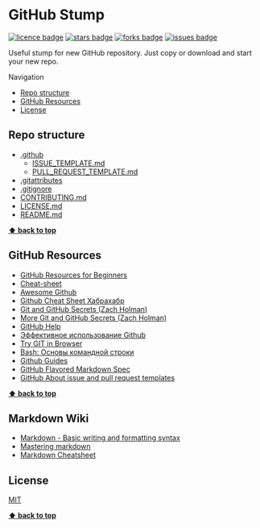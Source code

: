 # GitHub Stump

[![licence badge]][licence]
[![stars badge]][stars]
[![forks badge]][forks]
[![issues badge]][issues]

[licence badge]:https://img.shields.io/badge/license-MIT-blue.svg
[stars badge]:https://img.shields.io/github/stars/ktaranov/github-stump.svg
[forks badge]:https://img.shields.io/github/forks/ktaranov/github-stump.svg
[issues badge]:https://img.shields.io/github/issues/ktaranov/github-stump.svg

[licence]:https://github.com/ktaranov/github-stump/blob/master/LICENSE.md
[stars]:https://github.com/ktaranov/github-stump/stargazers
[forks]:https://github.com/ktaranov/github-stump/network
[issues]:https://github.com/ktaranov/github-stump/issues

Useful stump for new GitHub repository. Just copy or download and start your new repo.

Navigation
 - [Repo structure](#repo-structure)
 - [GitHub Resources](#github-resources)
 - [License](#license)


## Repo structure
 - [.github](/.github)
   - [ISSUE_TEMPLATE.md](/.github/ISSUE_TEMPLATE.md)
   - [PULL_REQUEST_TEMPLATE.md](/.github/PULL_REQUEST_TEMPLATE.md)
 - [.gitattributes](/.gitattributes)
 - [.gitignore](/.gitignore)
 - [CONTRIBUTING.md](/CONTRIBUTING.md)
 - [LICENSE.md](/LICENSE.md)
 - [README.md](/README.md)

**[⬆ back to top](#github-stump)**


## GitHub Resources
 - [GitHub Resources for Beginners](https://dzone.com/articles/github-resources-for-beginners)
 - [Cheat-sheet](https://github.com/tiimgreen/github-cheat-sheet)
 - [Awesome Github](https://github.com/Kikobeats/awesome-github)
 - [Github Cheat Sheet Хабрахабр](https://habrahabr.ru/post/219219/)
 - [Git and GitHub Secrets (Zach Holman)](http://confreaks.tv/videos/aloharuby2012-git-and-github-secrets)
 - [More Git and GitHub Secrets (Zach Holman)](https://vimeo.com/72955426)
 - [GitHub Help](https://help.github.com/)
 - [Эффективное использование Github](https://habrahabr.ru/company/2gis/blog/306166/)
 - [Try GIT in Browser](https://try.github.io/)
 - [Bash: Основы командной строки](https://ru.hexlet.io/courses/bash/)
 - [Github Guides](https://guides.github.com)
 - [GitHub Flavored Markdown Spec](https://github.github.com/gfm/)
 - [GitHub About issue and pull request templates](https://help.github.com/articles/about-issue-and-pull-request-templates/)

**[⬆ back to top](#github-stump)**


## Markdown Wiki
 - [Markdown - Basic writing and formatting syntax](https://help.github.com/articles/basic-writing-and-formatting-syntax/)
 - [Mastering markdown](https://guides.github.com/features/mastering-markdown/)
 - [Markdown Cheatsheet](https://github.com/adam-p/markdown-here/wiki/Markdown-Cheatsheet)


## License
[MIT](/LICENSE.md)

**[⬆ back to top](#github-stump)**
